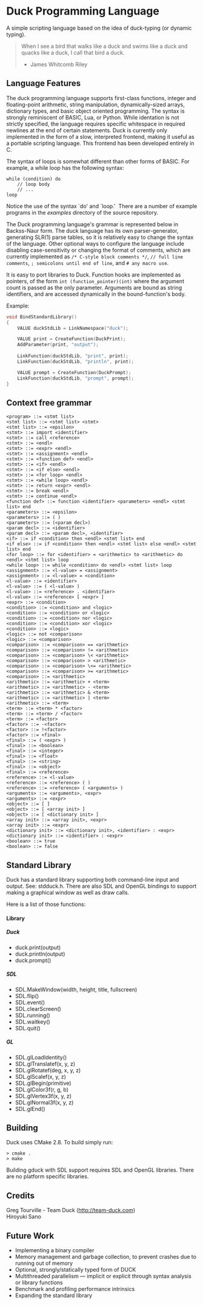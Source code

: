 # Duck Programming Language
A simple scripting language based on the idea of duck-typing (or dynamic typing).

>When I see a bird that walks like a duck and swims like a duck and quacks like a duck, I call that bird a duck.
> - James Whitcomb Riley

## Language Features

The duck programming language supports first-class functions, integer and floating-point arithmetic, string manipulation, dynamically-sized arrays, dictionary types, and basic object oriented programming. The syntax is strongly reminiscent of BASIC, Lua, or Python. While identation is not strictly specified, the language requires specific whitespace in required newlines at the end of certain statements. Duck is currently only implemented in the form of a slow, interpreted frontend, making it useful as a portable scripting language. This frontend has been developed entirely in C.

The syntax of loops is somewhat different than other forms of BASIC. For example, a while loop has the following syntax:
```
while (condition) do
	// loop body
	// ...
loop
```
Notice the use of the syntax \`do' and \`loop.' &nbsp;There are a number of example programs in the _examples_ directory of the source repository.

The Duck programming language's grammar is represented below in Backss-Naur form. The duck language has its own parser-generator, generating SLR(1) parse tables, so it is relatively easy to change the syntax of the language. Other optional ways to configure the language include disabling case-sensitivity or changing the format of comments, which are currently implemented as `/* C-style block comments */`, `// full line comments`, `; semicolons until end of line`, and `# any macro use`.

It is easy to port libraries to Duck. Function hooks are implemented as pointers, of the form `int (function_pointer)(int)` where the argument count is passed as the only parameter. Arguments are bound as string identifiers, and are accessed dynamically in the bound-function's body.

Example:
```c
void BindStandardLibrary()
{
    VALUE duckStdLib = LinkNamespace("duck");

    VALUE print = CreateFunction(DuckPrint);
    AddParameter(print, "output");
    
    LinkFunction(duckStdLib, "print", print);
    LinkFunction(duckStdLib, "println", print);

    VALUE prompt = CreateFunction(DuckPrompt);
    LinkFunction(duckStdLib, "prompt", prompt);
}
```

## Context free grammar
```
<program> ::= <stmt list>
<stmt list> ::= <stmt list> <stmt>
<stmt list> ::= <epsilon>
<stmt> ::= import <identifier>
<stmt> ::= call <reference>
<stmt> ::= <endl>
<stmt> ::= <expr> <endl>
<stmt> ::= <assignment> <endl>
<stmt> ::= <function def> <endl>
<stmt> ::= <if> <endl>
<stmt> ::= <if else> <endl>
<stmt> ::= <for loop> <endl>
<stmt> ::= <while loop> <endl>
<stmt> ::= return <expr> <endl>
<stmt> ::= break <endl>
<stmt> ::= continue <endl>
<function def> ::= function <identifier> <parameters> <endl> <stmt list> end
<parameters> ::= <epsilon>
<parameters> ::= ( )
<parameters> ::= (<param decl>)
<param decl> ::= <identifier>
<param decl> ::= <param decl>, <identifier>
<if> ::= if <condition> then <endl> <stmt list> end
<if else> ::= if <condition> then <endl> <stmt list> else <endl> <stmt list> end
<for loop> ::= for <identifier> = <arithmetic> to <arithmetic> do <endl> <stmt list> loop
<while loop> ::= while <condition> do <endl> <stmt list> loop
<assignment> ::= <l-value> = <assignment>
<assignment> ::= <l-value> = <condition>
<l-value> ::= <identifier>
<l-value> ::= ( <l-value> )
<l-value> ::= <reference> . <identifier>
<l-value> ::= <reference> [ <expr> ]
<expr> ::= <condition>
<condition> ::= <condition> and <logic>
<condition> ::= <condition> or <logic>
<condition> ::= <condition> nor <logic>
<condition> ::= <condition> xor <logic>
<condition> ::= <logic>
<logic> ::= not <comparison>
<logic> ::= <comparison>
<comparison> ::= <comparison> == <arithmetic>
<comparison> ::= <comparison> != <arithmetic>
<comparison> ::= <comparison> \< <arithmetic>
<comparison> ::= <comparison> > <arithmetic>
<comparison> ::= <comparison> \<= <arithmetic>
<comparison> ::= <comparison> >= <arithmetic>
<comparison> ::= <arithmetic>
<arithmetic> ::= <arithmetic> + <term>
<arithmetic> ::= <arithmetic> - <term>
<arithmetic> ::= <arithmetic> & <term>
<arithmetic> ::= <arithmetic> | <term>
<arithmetic> ::= <term>
<term> ::= <term> * <factor>
<term> ::= <term> / <factor>
<term> ::= <factor>
<factor> ::= -<factor>
<factor> ::= !<factor>
<factor> ::= <final>
<final> ::= ( <expr> )
<final> ::= <boolean>
<final> ::= <integer>
<final> ::= <float>
<final> ::= <string>
<final> ::= <object>
<final> ::= <reference>
<reference> ::= <l-value>
<reference> ::= <reference> ( )
<reference> ::= <reference> ( <arguments> )
<arguments> ::= <arguments>, <expr>
<arguments> ::= <expr>
<object> ::= [ ]
<object> ::= [ <array init> ]
<object> ::= [ <dictionary init> ]
<array init> ::= <array init>, <expr>
<array init> ::= <expr>
<dictionary init> ::= <dictionary init>, <identifier> : <expr>
<dictionary init> ::= <identifier> : <expr>
<boolean> ::= true
<boolean> ::= false

```

## Standard Library
Duck has a standard library supporting both command-line input and output. See: stdduck.h.
There are also SDL and OpenGL bindings to support making a graphical window as well as draw calls.

Here is a list of those functions:

#### Library
##### Duck
* duck.print(output)
* duck.println(output)
* duck.prompt()

##### SDL
* SDL.MakeWindow(width, height, title, fullscreen)
* SDL.flip()
* SDL.event()
* SDL.clearScreen()
* SDL.running()
* SDL.waitkey()
* SDL.quit()

##### GL
* SDL.glLoadIdentity()
* SDL.glTranslatef(x, y, z)
* SDL.glRotatef(deg, x, y, z)
* SDL.glScalef(x, y, z)
* SDL.glBegin(primitive)
* SDL.glColor3f(r, g, b)
* SDL.glVertex3f(x, y, z)
* SDL.glNormal3f(x, y, z)
* SDL.glEnd()

## Building
Duck uses CMake 2.8. To build simply run:
```
> cmake .
> make
```

Building gduck with SDL support requires SDL and OpenGL libraries. There are no platform specific libraries.

## Credits
Greg Tourville - Team Duck (http://team-duck.com)  
Hiroyuki Sano  


## Future Work

* Implementing a binary compiler
* Memory management and garbage collection, to prevent crashes due to running out of memory
* Optional, strongly/statically typed form of DUCK
* Multithreaded parallelism &mdash; implicit or explicit through syntax analysis or library functions
* Benchmark and profiling performance intrinsics
* Expanding the standard library

